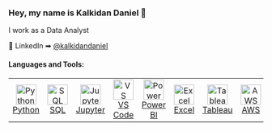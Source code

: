 

<h3>Hey, my name is Kalkidan Daniel 👋</h3>

I work as a Data Analyst 


🏢 LinkedIn ➡︎ [@kalkidandaniel](https://www.linkedin.com/in/kalkidandaniel/)



<h4 align="left">Languages and Tools:</h4>

<table>
  <tr>
    <td align="center" width="100">
      <a href="https://www.python.org/" target="_blank">
        <img src="https://cdn.jsdelivr.net/gh/devicons/devicon/icons/python/python-original.svg" width="40" height="40" alt="Python"/>
        <br>Python
      </a>
    </td>
    <td align="center" width="100">
      <a href="https://www.mysql.com/" target="_blank">
        <img src="https://cdn.jsdelivr.net/gh/devicons/devicon/icons/mysql/mysql-original.svg" width="40" height="40" alt="SQL"/>
        <br>SQL
      </a>
    </td>
    <td align="center" width="100">
      <a href="https://jupyter.org/" target="_blank">
        <img src="https://upload.wikimedia.org/wikipedia/commons/3/38/Jupyter_logo.svg" width="40" height="40" alt="Jupyter"/>
        <br>Jupyter
      </a>
    </td>
    <td align="center" width="100">
      <a href="https://code.visualstudio.com/" target="_blank">
        <img src="https://cdn.jsdelivr.net/gh/devicons/devicon/icons/vscode/vscode-original.svg" width="40" height="40" alt="VS Code"/>
        <br>VS Code
      </a>
    </td>
   <td align="center" width="100">
      <a href="https://powerbi.microsoft.com/" target="_blank">
        <img src="https://img.icons8.com/color/48/000000/power-bi.png" width="40" height="40" alt="Power BI"/>
        <br>Power BI
      </a>
    </td>
    <td align="center" width="100">
      <a href="https://www.microsoft.com/en-us/microsoft-365/excel" target="_blank">
        <img src="https://img.icons8.com/color/48/000000/microsoft-excel-2019--v1.png" width="40" height="40" alt="Excel"/>
        <br>Excel
      </a>
    </td>
    <td align="center" width="100">
      <a href="https://www.tableau.com/" target="_blank">
        <img src="https://img.icons8.com/color/48/000000/tableau-software.png" width="40" height="40" alt="Tableau"/>
        <br>Tableau
      </a>
    </td>
    <td align="center" width="100">
      <a href="https://aws.amazon.com/" target="_blank">
        <img src="https://img.icons8.com/color/48/000000/amazon-web-services.png" width="40" height="40" alt="AWS"/>
        <br>AWS
      </a>
    </td>
      <td align="center" width="100">
      <a href="https://azure.microsoft.com/" target="_blank">
        <img src="https://cdn.jsdelivr.net/gh/devicons/devicon/icons/azure/azure-original.svg" width="40" height="40" alt="Azure"/>
        <br>Azure
      </a>
    </td>
  </tr>
</table>


